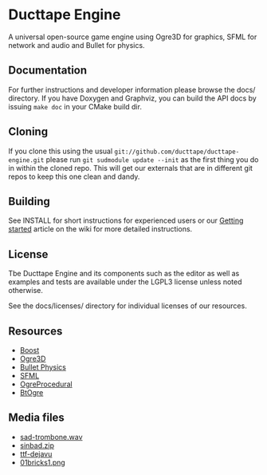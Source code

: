 Ducttape Engine
===============
A universal open-source game engine using Ogre3D for graphics, SFML for network
and audio and Bullet for physics.

Documentation
-------------
For further instructions and developer information please browse the docs/
directory. If you have Doxygen and Graphviz, you can build the API docs by
issuing `make doc` in your CMake build dir.

Cloning
-------
If you clone this using the usual
`git://github.com/ducttape/ducttape-engine.git`
please run
`git sudmodule update --init`
as the first thing you do in within the cloned repo.
This will get our externals that are in different git repos to keep this one
clean and dandy.

Building
--------
See INSTALL for short instructions for experienced users or our [Getting started](https://github.com/ducttape/ducttape-engine/wiki/Getting-started) article on the wiki for more detailed instructions.

License
-------
Tbe Ducttape Engine and its components such as the editor as well as examples and
tests are available under the LGPL3 license unless noted otherwise.

See the docs/licenses/ directory for individual licenses of our resources.

Resources
---------
- [Boost](http://www.boost.org/)
- [Ogre3D](http://www.ogre3d.org/)
- [Bullet Physics](http://bulletphysics.org/)
- [SFML](http://www.sfml-dev.org/)
- [OgreProcedural](http://code.google.com/p/ogre-procedural/)
- [BtOgre](https://github.com/nikki93/btogre)

Media files
-----------
- [sad-trombone.wav](http://soundbible.com/1830-Sad-Trombone.html)
- [sinbad.zip](http://www.ogre3d.org)
- [ttf-dejavu](http://dejavu-fonts.org/wiki/Main_Page)
- [01bricks1.png](http://opengameart.org)
